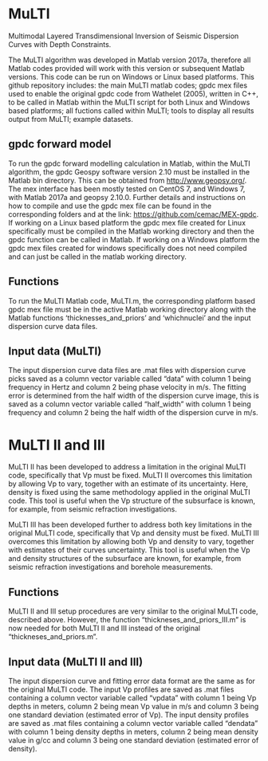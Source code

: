 # MuLTI
Multimodal Layered Transdimensional Inversion of Seismic Dispersion Curves with Depth Constraints.

The MuLTI algorithm was developed in Matlab version 2017a, therefore all Matlab codes provided will work with this version or subsequent Matlab versions. This code can be run on Windows or Linux based platforms. This github repository includes: the main MuLTI matlab codes; gpdc mex files used to enable the original gpdc code from Wathelet (2005), written in C++, to be called in Matlab within the MuLTI script for both Linux and Windows based platforms; all fuctions called within MuLTI; tools to display all results output from MuLTI; example datasets.

## gpdc forward model
To run the gpdc forward modelling calculation in Matlab, within the MuLTI algorithm, the gpdc Geospy software version 2.10 must be installed in the Matlab bin directory. This can be obtained from http://www.geopsy.org/. The mex interface has been mostly tested on CentOS 7, and Windows 7, with Matlab 2017a and geopsy 2.10.0. Further details and instructions on how to compile and use the gpdc mex file can be found in the corresponding folders and at the link: https://github.com/cemac/MEX-gpdc. If working on a Linux based platform the gpdc mex file created for Linux specifically must be compiled in the Matlab working directory and then the gpdc function can be called in Matlab. If working on a Windows platform the gpdc mex files created for windows specifically does not need compiled and can just be called in the matlab working directory. 

## Functions
To run the MuLTI Matlab code, MuLTI.m, the corresponding platform based gpdc mex file must be in the active Matlab working directory along with the Matlab functions ‘thicknesses_and_priors’ and ‘whichnuclei’ and the input dispersion curve data files.

## Input data (MuLTI)
The input dispersion curve data files are .mat files with dispersion curve picks saved as a column vector variable called “data” with column 1 being frequency in Hertz and column 2 being phase velocity in m/s. The fitting error is determined from the half width of the dispersion curve image, this is saved as a column vector variable called “half_width” with column 1 being frequency and column 2 being the half width of the dispersion curve in m/s.

# MuLTI II and III
MuLTI II has been developed to address a limitation in the original MuLTI code, specifically that Vp must be fixed. MuLTI II overcomes this limitation by allowing Vp to vary, together with an estimate of its uncertainty. Here, density is fixed using the same methodology applied in the original MuLTI code. This tool is useful when the Vp structure of the subsurface is known, for example, from seismic refraction investigations.

MuLTI III has been developed further to address both key limitations in the original MuLTI code, specifically that Vp and density must be fixed. MuLTI III overcomes this limitation by allowing both Vp and density to vary, together with estimates of their curves uncertainty. This tool is useful when the Vp and density structures of the subsurface are known, for example, from seismic refraction investigations and borehole measurements.

## Functions
MuLTI II and III setup procedures are very similar to the original MuLTI code, described above. However, the function “thickneses_and_priors_III.m” is now needed for both MuLTI II and III instead of the original “thickneses_and_priors.m”. 

## Input data (MuLTI II and III)
The input dispersion curve and fitting error data format are the same as for the original MuLTI code.
The input Vp profiles are saved as .mat files containing a column vector variable called “vpdata” with column 1 being Vp depths in meters, column 2 being mean Vp value in m/s and column 3 being one standard deviation (estimated error of Vp).
The input density profiles are saved as .mat files containing a column vector variable called “dendata” with column 1 being density depths in meters, column 2 being mean density value in g/cc and column 3 being one standard deviation (estimated error of density).


